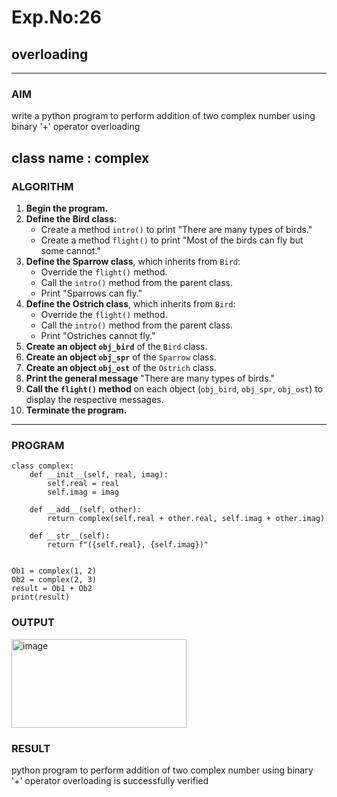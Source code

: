 # Exp.No:26  
## overloading

---

### AIM  
write a python program to perform addition of two complex number using binary '+' operator overloading

class name : complex
---

### ALGORITHM

1. **Begin the program.**
2. **Define the Bird class**:
   - Create a method `intro()` to print "There are many types of birds."
   - Create a method `flight()` to print "Most of the birds can fly but some cannot."
3. **Define the Sparrow class**, which inherits from `Bird`:
   - Override the `flight()` method.
   - Call the `intro()` method from the parent class.
   - Print "Sparrows can fly."
4. **Define the Ostrich class**, which inherits from `Bird`:
   - Override the `flight()` method.
   - Call the `intro()` method from the parent class.
   - Print "Ostriches cannot fly."
5. **Create an object `obj_bird`** of the `Bird` class.
6. **Create an object `obj_spr`** of the `Sparrow` class.
7. **Create an object `obj_ost`** of the `Ostrich` class.
8. **Print the general message** "There are many types of birds."
9. **Call the `flight()` method** on each object (`obj_bird`, `obj_spr`, `obj_ost`) to display the respective messages.
10. **Terminate the program.**

---

### PROGRAM

```
class complex:
    def __init__(self, real, imag):
        self.real = real
        self.imag = imag

    def __add__(self, other):
        return complex(self.real + other.real, self.imag + other.imag)

    def __str__(self):
        return f"({self.real}, {self.imag})"


Ob1 = complex(1, 2)
Ob2 = complex(2, 3)
result = Ob1 + Ob2
print(result)
```

### OUTPUT

<img width="280" height="142" alt="image" src="https://github.com/user-attachments/assets/4b7ed0b6-ad78-44aa-9b4f-e3d704136953" />

### RESULT

python program to perform addition of two complex number using binary '+' operator overloading is successfully verified
